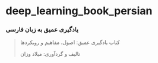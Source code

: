 # deep_learning_book_persian
###  یادگیری عمیق به زبان فارسی
> کتاب یادگیری عمیق: اصول، مفاهیم و رویکردها
> 
> تالیف و گردآوری: میلاد وزان
